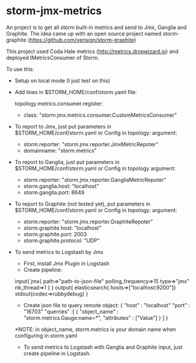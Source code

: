 # storm-jmx-metrics

An project is to get all storm built-in metrics and send to Jmx, Ganglia and Graphite. 
The idea came up with an open source project named storm-graphite (https://github.com/verisign/storm-graphite)

This project used Coda Hale metrics (http://metrics.dropwizard.io) and deployed IMetricsConsumer of Storm.

To use this:
- Setup on local mode (I just test on this)
- Add lines in $STORM_HOME/conf/storm.yaml file:

  topology.metrics.consumer.register:
    - class: "storm.jmx.metrics.consumer.CustomMetricsConsumer"
- To report to Jmx, just put parameters in $STORM_HOME/conf/storm.yaml or Config in topology:
  argument:
    - storm.reporter: "storm.jmx.reporter.JmxMetricRepoter"
    - domainname: "storm.metrics"
- To report to Ganglia, just put parameters in $STORM_HOME/conf/storm.yaml or Config in topology
 argument:
    - storm.reporter: "storm.jmx.reporter.GangliaMetricRepoter"
    - storm.ganglia.host: "localhost"
    - storm.ganglia.port: 8649
- To report to Graphite (not tested yet), put parameters in $STORM_HOME/conf/storm.yaml or Config in topology:
 argument:
	- storm.reporter: "storm.jmx.reporter.GraphiteRepoter"
	- storm.graphite.host: "localhost"
	- storm.graphite.port: 2003
	- storm.graphite.protocol: "UDP"
	
- To send metrics to Logstash by Jmx.
	
   - First, install Jmx Plugin in Logstash
   - Create pipeline:
   
   input{
		   jmx{
		       path=>"path-to-json-file"
		       polling_frequency=>15
		       type=>"jmx"
		       nb_thread=>1
		  }
			}
			output{
			   elasticsearch{ hosts=>["localhost:9200"]}
			   stdout{codec=>rubbydebug}
		}
	
   - Create json file to query remote object:
		{
		  "host" : "localhost"
		  "port" : "16703"
		  "querries" :[
		    {
		      "object_name" : "storm.metrics.Gauge:name=*",
		      "attributes" : ["Value"]
		    } ]
		}
	
	*NOTE: in object_name, storm.metrics is your domain name when configuring in storm.yaml
   - To send metrics to Logstash with Ganglia and Graphite input, just create pipeline in Logstash.

